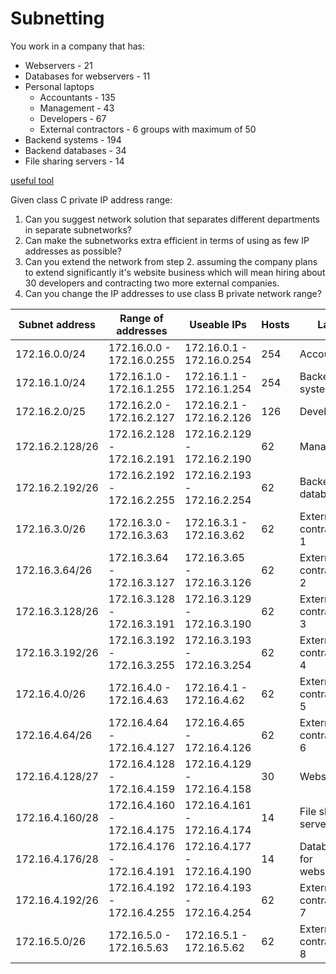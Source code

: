 # Subnetting

You work in a company that has:
- Webservers - 21
- Databases for webservers - 11
- Personal laptops
   - Accountants - 135
   - Management - 43
   - Developers - 67
   - External contractors - 6 groups with maximum of 50
- Backend systems - 194
- Backend databases - 34
- File sharing servers - 14

[useful tool](https://www.davidc.net/sites/default/subnets/subnets.html)

Given class C private IP address range:
1. Can you suggest network solution that separates different departments in separate subnetworks?
2. Can make the subnetworks extra efficient in terms of using as few IP addresses as possible?
3. Can you extend the network from step 2. assuming the company plans to extend significantly it's website business which will mean hiring about 30 developers and contracting two more external companies.
4. Can you change the IP addresses to use class B private network range?

Subnet address | Range of addresses | Useable IPs | Hosts | Label
---------|----------|---------|---------|---------
172.16.0.0/24	|	172.16.0.0 - 172.16.0.255 |	172.16.0.1 - 172.16.0.254 | 254 | Accountants
172.16.1.0/24 | 172.16.1.0 - 172.16.1.255 | 172.16.1.1 - 172.16.1.254 | 254 | Backend systems
172.16.2.0/25 | 172.16.2.0 - 172.16.2.127 | 172.16.2.1 - 172.16.2.126 | 126 | Developers
172.16.2.128/26 | 172.16.2.128 - 172.16.2.191 | 172.16.2.129 - 172.16.2.190 | 62	| Management
172.16.2.192/26 | 172.16.2.192 - 172.16.2.255 | 172.16.2.193 - 172.16.2.254 | 62	| Backend databases
172.16.3.0/26 | 172.16.3.0 - 172.16.3.63 | 172.16.3.1 - 172.16.3.62 | 62 | External contractors 1
172.16.3.64/26 | 172.16.3.64 - 172.16.3.127 | 172.16.3.65 - 172.16.3.126 | 62	| External contractors 2
172.16.3.128/26 | 172.16.3.128 - 172.16.3.191 | 172.16.3.129 - 172.16.3.190 | 62	| External contractors 3
172.16.3.192/26 | 172.16.3.192 - 172.16.3.255 | 172.16.3.193 - 172.16.3.254 | 62	| External contractors 4
172.16.4.0/26 | 172.16.4.0 - 172.16.4.63 | 172.16.4.1 - 172.16.4.62 | 62 | External contractors 5
172.16.4.64/26 | 172.16.4.64 - 172.16.4.127 | 172.16.4.65 - 172.16.4.126 | 62	| External contractors 6
172.16.4.128/27 | 172.16.4.128 - 172.16.4.159 | 172.16.4.129 - 172.16.4.158 | 30	| Webservers
172.16.4.160/28 | 172.16.4.160 - 172.16.4.175 | 172.16.4.161 - 172.16.4.174 | 14	| File sharing servers
172.16.4.176/28 | 172.16.4.176 - 172.16.4.191 | 172.16.4.177 - 172.16.4.190 | 14	 | Databases for webservers
172.16.4.192/26 | 172.16.4.192 - 172.16.4.255 | 172.16.4.193 - 172.16.4.254 | 62	| External contractors 7
172.16.5.0/26 | 172.16.5.0 - 172.16.5.63 | 172.16.5.1 - 172.16.5.62 | 62 | External contractors 8